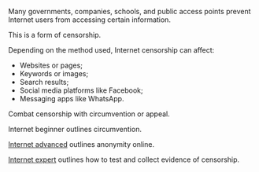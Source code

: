 [Title]: # (What is Internet Censorship)
[Order]: # (3)

Many governments, companies, schools, and public access points prevent Internet users from accessing certain information.

This is a form of censorship.

Depending on the method used, Internet censorship can affect: 

*	Websites or pages;
*	Keywords or images; 
*	Search results;
*	Social media platforms like Facebook;
*	Messaging apps like WhatsApp. 

Combat censorship with circumvention or appeal. 

Internet beginner outlines circumvention. 

[Internet advanced](umbrella://lesson/the-internet/1) outlines anonymity online. 

[Internet expert](umbrella://lesson/the-internet/2) outlines how to test and collect evidence of censorship. 

